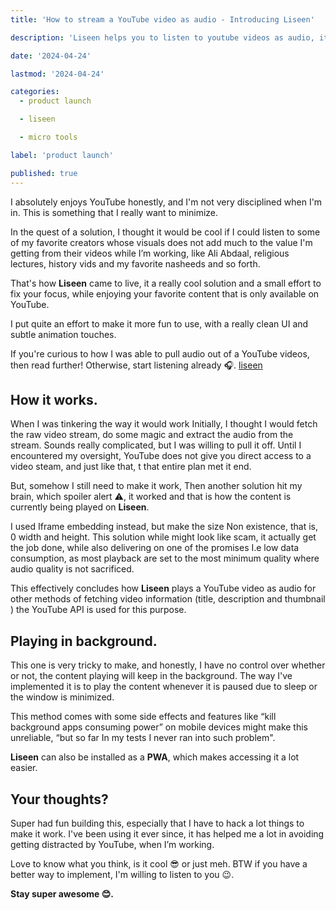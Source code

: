 ```yaml
---
title: 'How to stream a YouTube video as audio - Introducing Liseen'

description: 'Liseen helps you to listen to youtube videos as audio, it a really cool solution and a small effort to fix your focus, while enjoying your favorite content that is only available on YouTube.'

date: '2024-04-24'

lastmod: '2024-04-24'

categories:
  - product launch

  - liseen

  - micro tools

label: 'product launch'

published: true
---
```


I absolutely enjoys YouTube honestly, and I'm not very disciplined when I'm in. This is something that I really want to minimize.

In the quest of a solution, I thought it would be cool if I could listen to some of my favorite creators whose visuals does not add much to the value I'm getting from their videos while I’m working, like Ali Abdaal, religious lectures, history vids and my favorite nasheeds and so forth.

That's how **Liseen** came to live, it a really cool solution and a small effort to fix your focus, while enjoying your favorite content that is only available on YouTube.

I put quite an effort to make it more fun to use, with a really clean UI and subtle animation touches.

If you're curious to how I was able to pull audio out of a YouTube videos, then read further! Otherwise, start listening already 🎧. [liseen](https://liseen.vercel.app)

## How it works.

When I was tinkering the way it would work Initially, I thought I would fetch the raw video stream, do some magic and extract the audio from the stream. Sounds really complicated, but I was willing to pull it off. Until I encountered my oversight, YouTube does not give you direct access to a video steam, and just like that, t that entire plan met it end.

But, somehow I still need to make it work, Then another solution hit my brain, which spoiler alert ⚠, it worked and that is how the content is currently being played on **Liseen**.

I used Iframe embedding instead, but make the size Non existence, that is, 0 width and height. This solution while might look like scam, it actually get the job done, while also delivering on one of the promises I.e low data consumption, as most playback are set to the most minimum quality where audio quality is not sacrificed.

This effectively concludes how **Liseen** plays a YouTube video as audio for other methods of fetching video information (title, description and thumbnail ) the YouTube API is used for this purpose.

## Playing in background.

This one is very tricky to make, and honestly, I have no control over whether or not, the content playing will keep in the background. The way I've implemented it is to play the content whenever it is paused due to sleep or the window is minimized.

This method comes with some side effects and features like “kill background apps consuming power” on mobile devices might make this unreliable, “but so far In my tests I never ran into such problem".

**Liseen** can also be installed as a **PWA**, which makes accessing it a lot easier.

## Your thoughts?

Super had fun building this, especially that I have to hack a lot things to make it work. I've been using it ever since, it has helped me a lot in avoiding getting distracted by YouTube, when I’m working.

Love to know what you think, is it cool 😎 or just meh. BTW if you have a better way to implement, I'm willing to listen to you 😉.

**Stay super awesome 😊.**
